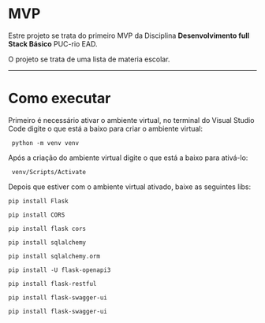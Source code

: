 # MVP

Estre projeto se trata do primeiro MVP da Disciplina **Desenvolvimento full Stack Básico** PUC-rio EAD.

O projeto se trata de uma lista de materia escolar.

------

# Como executar
 
 Primeiro é necessário ativar o ambiente virtual, no terminal do Visual Studio Code  digite
 o que está a baixo para criar o ambiente virtual:
 
 ```
  python -m venv venv
 ```
  
 Após a criação do ambiente virtual digite o que está a baixo para ativá-lo:
  
 ```
  venv/Scripts/Activate
 ```
 Depois que estiver com o ambiente virtual ativado, baixe as seguintes libs:
 
 ```
 pip install Flask
 
 pip install CORS
 
 pip install flask cors
 
 pip install sqlalchemy
 
 pip install sqlalchemy.orm
 
 pip install -U flask-openapi3
 
 pip install flask-restful
 
 pip install flask-swagger-ui

 pip install flask-swagger-ui


 
```

